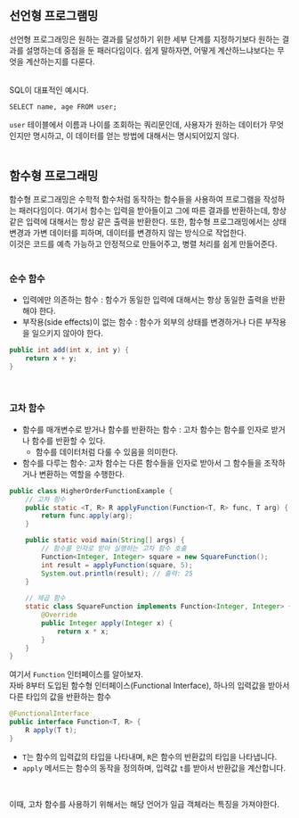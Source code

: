 ## 선언형 프로그램밍
선언형 프로그래밍은 원하는 결과를 달성하기 위한 세부 단계를 지정하기보다 원하는 결과를 설명하는데 중점을 둔 패러다임이다.
쉽게 말하자면, 어떻게 계산하느냐보다는 무엇을 계산하는지를 다룬다.  
<br/>

SQL이 대표적인 예시다.
```mysql
SELECT name, age FROM user;
```
`user` 테이블에서 이름과 나이를 조회하는 쿼리문인데, 사용자가 원하는 데이터가 무엇인지만 명시하고, 이 데이터를 얻는 방법에 대해서는
명시되어있지 않다.
<br/></br>

## 함수형 프로그래밍
함수형 프로그래밍은 수학적 함수처럼 동작하는 함수들을 사용하여 프로그램을 작성하는 패러다임이다.
여기서 함수는 입력을 받아들이고 그에 따른 결과를 반환하는데, 항상 같은 입력에 대해서는 항상 같은 출력을 반환한다. 
또한, 함수형 프로그래밍에서는 상태 변경과 가변 데이터를 피하며, 데이터를 변경하지 않는 방식으로 작업한다.  
이것은 코드를 예측 가능하고 안정적으로 만들어주고, 병렬 처리를 쉽게 만들어준다.  
<br/>

### 순수 함수
- 입력에만 의존하는 함수 : 함수가 동일한 입력에 대해서는 항상 동일한 출력을 반환해야 한다.
- 부작용(side effects)이 없는 함수 : 함수가 외부의 상태를 변경하거나 다른 부작용을 일으키지 않아야 한다. 
```java
public int add(int x, int y) {
    return x + y;
}
```
<br/>

### 고차 함수
- 함수를 매개변수로 받거나 함수를 반환하는 함수 : 고차 함수는 함수를 인자로 받거나 함수를 반환할 수 있다.
    - 함수를 데이터처럼 다룰 수 있음을 의미한다.
- 함수를 다루는 함수: 고차 함수는 다른 함수들을 인자로 받아서 그 함수들을 조작하거나 변환하는 역할을 수행한다.
```java
public class HigherOrderFunctionExample {
    // 고차 함수
    public static <T, R> R applyFunction(Function<T, R> func, T arg) {
        return func.apply(arg);
    }

    public static void main(String[] args) {
        // 함수를 인자로 받아 실행하는 고차 함수 호출
        Function<Integer, Integer> square = new SquareFunction();
        int result = applyFunction(square, 5);
        System.out.println(result); // 출력: 25
    }
    
    // 제곱 함수
    static class SquareFunction implements Function<Integer, Integer> {
        @Override
        public Integer apply(Integer x) {
            return x * x;
        }
    }
}
```
여기서 `Function` 인터페이스를 알아보자.  
자바 8부터 도입된 함수형 인터페이스(Functional Interface), 하나의 입력값을 받아서 다른 타입의 값을 반환하는 함수  
```java
@FunctionalInterface
public interface Function<T, R> {
    R apply(T t);
}
```
- `T`는 함수의 입력값의 타입을 나타내며, `R`은 함수의 반환값의 타입을 나타냅니다.
- `apply` 메서드는 함수의 동작을 정의하며, 입력값 `t`를 받아서 반환값을 계산합니다.
<br/>

이때, 고차 함수를 사용하기 위해서는 해당 언어가 일급 객체라는 특징을 가져야한다.  
<br/>
